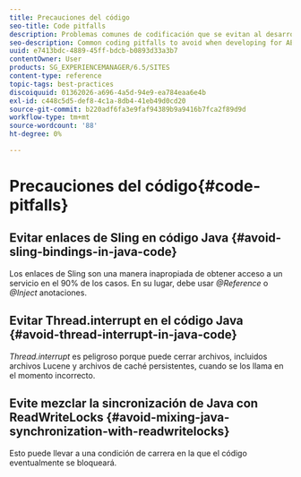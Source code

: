 ```yaml
---
title: Precauciones del código
seo-title: Code pitfalls
description: Problemas comunes de codificación que se evitan al desarrollar para AEM
seo-description: Common coding pitfalls to avoid when developing for AEM
uuid: e7413bdc-4889-45ff-bdcb-b0893d33a3b7
contentOwner: User
products: SG_EXPERIENCEMANAGER/6.5/SITES
content-type: reference
topic-tags: best-practices
discoiquuid: 01362026-a696-4a5d-94e9-ea784eaa6e4b
exl-id: c448c5d5-def8-4c1a-8db4-41eb49d0cd20
source-git-commit: b220adf6fa3e9faf94389b9a9416b7fca2f89d9d
workflow-type: tm+mt
source-wordcount: '88'
ht-degree: 0%

---
```


# Precauciones del código{#code-pitfalls}

## Evitar enlaces de Sling en código Java {#avoid-sling-bindings-in-java-code}

Los enlaces de Sling son una manera inapropiada de obtener acceso a un servicio en el 90% de los casos. En su lugar, debe usar *@Reference* o *@Inject* anotaciones.

## Evitar Thread.interrupt en el código Java {#avoid-thread-interrupt-in-java-code}

*Thread.interrupt* es peligroso porque puede cerrar archivos, incluidos archivos Lucene y archivos de caché persistentes, cuando se los llama en el momento incorrecto.

## Evite mezclar la sincronización de Java con ReadWriteLocks {#avoid-mixing-java-synchronization-with-readwritelocks}

Esto puede llevar a una condición de carrera en la que el código eventualmente se bloqueará.
